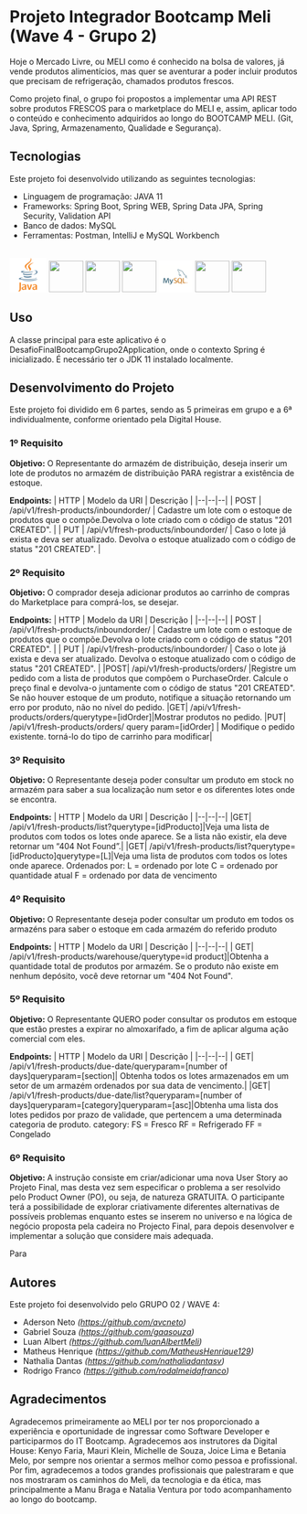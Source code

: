 # Projeto Integrador Bootcamp Meli (Wave 4 - Grupo 2)
Hoje o Mercado Livre, ou MELI como é conhecido na bolsa de valores, já vende produtos alimentícios, mas quer se aventurar a poder incluir produtos que precisam de refrigeração, chamados produtos frescos.

Como projeto final, o grupo foi propostos a implementar uma API REST sobre produtos FRESCOS para o marketplace do MELI e, assim, aplicar todo o conteúdo e conhecimento adquiridos ao longo do BOOTCAMP MELI. (Git, Java, Spring, Armazenamento, Qualidade e Segurança).

## Tecnologias
Este projeto foi desenvolvido utilizando as seguintes tecnologias:

- Linguagem de programação: JAVA 11
- Frameworks: Spring Boot, Spring WEB, Spring Data JPA, Spring Security, Validation API
- Banco de dados: MySQL
- Ferramentas: Postman, IntelliJ e MySQL Workbench

<div style="display: inline_block"><br>
<img src=https://raw.githubusercontent.com/github/explore/5b3600551e122a3277c2c5368af2ad5725ffa9a1/topics/java/java.png width="65" height="60"
/> <img src=https://spring.io/images/projects/spring-boot-7f2e24fb962501672cc91ccd285ed2ba.svg width="60" height="55"
/>
<img src=https://spring.io/images/projects/spring-data-79cc203ed8c54191215a60f9e5dc638f.svg width="60" height="55"
/>
<img src=https://spring.io/images/projects/spring-security-b712a4cdb778e72eb28b8c55ec39dbd1.svg width="60" height="55"
/>
<img src=https://raw.githubusercontent.com/github/explore/80688e429a7d4ef2fca1e82350fe8e3517d3494d/topics/mysql/mysql.png width="60" height="55"
/>
<img src=https://www.vhv.rs/dpng/d/571-5718602_transparent-ubuntu-logo-png-logo-postman-icon-png.png width="60" height="55"
/>
<img src=https://encrypted-tbn0.gstatic.com/images?q=tbn:ANd9GcSAaUBgVyY4CJWh02Lx0PuWeq4EcbeY0-3v0PUJ5BqTxIMAxgSvlkWLY9pKM8ZIo71s4xs&usqp=CAU width="60" height="55"
/>

## Uso

A classe principal para este aplicativo é o DesafioFinalBootcampGrupo2Application, onde o contexto Spring é inicializado. É necessário ter o JDK 11 instalado localmente.

## Desenvolvimento do Projeto

Este projeto foi dividido em 6 partes, sendo as 5 primeiras em grupo e a 6ª individualmente, conforme orientado pela Digital House.

### 1º Requisito
**Objetivo:** O Representante do armazém de distribuição, deseja inserir um lote de produtos no armazém de distribuição PARA registrar a existência de estoque.

**Endpoints:**
| HTTP | Modelo da URI | Descrição |
|--|--|--|
| POST | /api/v1/fresh-products/inboundorder/ | Cadastre um lote com o estoque de produtos que o compõe.Devolva o lote criado com o código de status "201 CREATED". |
| PUT | /api/v1/fresh-products/inboundorder/ | Caso o lote já exista e deva ser atualizado. Devolva o estoque atualizado com o código de status "201 CREATED". |

### 2º Requisito
**Objetivo:** O comprador deseja adicionar produtos ao carrinho de compras do
Marketplace para comprá-los, se desejar.

**Endpoints:**
| HTTP | Modelo da URI | Descrição |
|--|--|--|
| POST | /api/v1/fresh-products/inboundorder/ | Cadastre um lote com o estoque de produtos que o compõe.Devolva o lote criado com o código de status "201 CREATED". |
| PUT | /api/v1/fresh-products/inboundorder/ | Caso o lote já exista e deva ser atualizado. Devolva o estoque atualizado com o código de status "201 CREATED". |
|POST| /api/v1/fresh-products/orders/ |Registre um pedido com a lista de produtos que compõem o PurchaseOrder. Calcule o preço final e devolva-o juntamente com o código de status "201 CREATED". Se não houver estoque de um produto, notifique a situação retornando um erro por produto, não no nível do pedido.
|GET| /api/v1/fresh-products/orders/querytype=[idOrder]|Mostrar produtos no pedido.
|PUT| /api/v1/fresh-products/orders/ query param=[idOrder] | Modifique o pedido existente. torná-lo do tipo de carrinho para modificar|

### 3º Requisito
**Objetivo:** O Representante deseja poder consultar um produto em stock no
armazém para saber a sua localização num setor e os diferentes lotes onde se
encontra.

**Endpoints:**
| HTTP | Modelo da URI | Descrição |
|--|--|--|
|GET| /api/v1/fresh-products/list?querytype=[idProducto]|Veja uma lista de produtos com todos os lotes onde aparece. Se a lista não existir, ela deve retornar um “404 Not Found”.|
|GET| /api/v1/fresh-products/list?querytype=[idProducto]querytype=[L]|Veja uma lista de produtos com todos os lotes onde aparece. Ordenados por: L = ordenado por lote C = ordenado por quantidade atual F = ordenado por data de vencimento

### 4º Requisito
**Objetivo:** O Representante deseja poder consultar um produto em todos os
armazéns para saber o estoque em cada armazém do referido produto

**Endpoints:**
| HTTP | Modelo da URI | Descrição |
|--|--|--|
| GET| /api/v1/fresh-products/warehouse/querytype=id product]|Obtenha a quantidade total de produtos por armazém. Se o produto não existe em nenhum depósito, você deve retornar um "404 Not Found".

### 5º Requisito
**Objetivo:** O Representante QUERO poder consultar os produtos em estoque que
estão prestes a expirar no almoxarifado, a fim de aplicar alguma ação comercial
com eles.

**Endpoints:**
| HTTP | Modelo da URI | Descrição |
|--|--|--|
| GET| /api/v1/fresh-products/due-date/queryparam=[number of days]queryparam=[section]| Obtenha todos os lotes armazenados em um setor de um armazém ordenados por sua data de vencimento.|
|GET| /api/v1/fresh-products/due-date/list?queryparam=[number of days]queryparam=[category]queryparam=[asc]|Obtenha uma lista dos lotes pedidos por prazo de validade, que pertencem a uma determinada categoria de produto. category: FS = Fresco RF = Refrigerado FF = Congelado

### 6º Requisito
**Objetivo:** A instrução consiste em criar/adicionar uma nova User Story ao Projeto Final, mas desta vez sem especificar o problema a ser resolvido pelo Product Owner (PO), ou seja, de natureza GRATUITA. O participante terá a possibilidade de explorar criativamente diferentes alternativas de possíveis problemas enquanto estes se inserem no universo e na lógica de negócio proposta pela cadeira no Projecto Final, para depois desenvolver e implementar a solução que considere mais adequada.

Para

## Autores
Este projeto foi desenvolvido pelo GRUPO 02 / WAVE 4:

- Aderson Neto *(https://github.com/avcneto)*
- Gabriel Souza *(https://github.com/gaasouza)*
- Luan Albert *(https://github.com/luanAlbertMeli)*
- Matheus Henrique *(https://github.com/MatheusHenrique129)*
- Nathalia Dantas *(https://github.com/nathaliadantasv)*
- Rodrigo Franco *(https://github.com/rodalmeidafranco)*

## Agradecimentos
Agradecemos primeiramente ao MELI por ter nos proporcionado a experiência e oportunidade de ingressar como Software Developer e participarmos do IT Bootcamp. Agradecemos aos instrutores da Digital House: Kenyo Faria, Mauri Klein, Michelle de Souza, Joice Lima e Betania Melo, por sempre nos orientar a sermos melhor como pessoa e profissional. Por fim, agradecemos a todos grandes profissionais que palestraram e que nos mostraram os caminhos do Meli, da tecnologia e da ética, mas principalmente a Manu Braga e Natalia Ventura por todo acompanhamento ao longo do bootcamp.